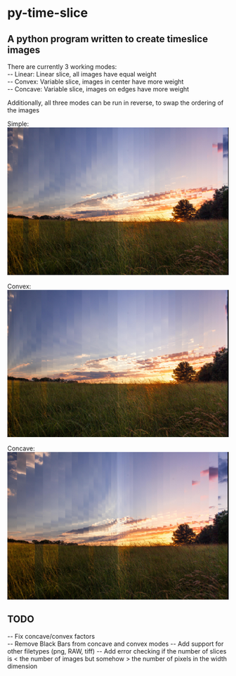 # py-time-slice
## A python program written to create timeslice images

There are currently 3 working modes:  
--   Linear:    Linear slice, all images have equal weight  
--   Convex:    Variable slice, images in center have more weight  
--   Concave:   Variable slice, images on edges have more weight  

Additionally, all three modes can be run in reverse, to swap the ordering of the images  

Simple:  
![alt text](https://github.com/abschmidt6/py-time-slice/blob/master/Slicer-simple-output.jpg "Simple Slice")  

Convex:  
![alt text](https://github.com/abschmidt6/py-time-slice/blob/master/Slicer-convex-output.jpg "Convex Slice")  

Concave:  
![alt text](https://github.com/abschmidt6/py-time-slice/blob/master/Slicer-concave-output.jpg "Concave Slice")  


## TODO  
--  Fix concave/convex factors  
--  Remove Black Bars from concave and convex modes
--  Add support for other filetypes (png, RAW, tiff)
--  Add error checking if the number of slices is < the number of images but somehow > the number of pixels in the width dimension

